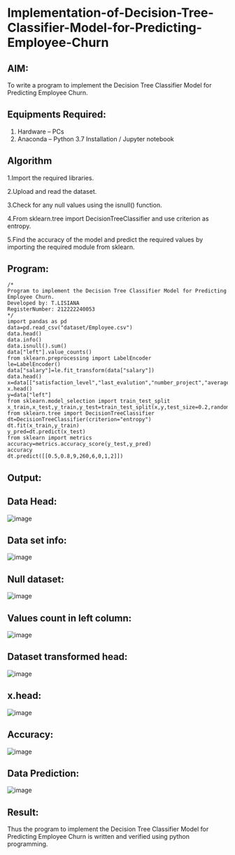 # Implementation-of-Decision-Tree-Classifier-Model-for-Predicting-Employee-Churn

## AIM:
To write a program to implement the Decision Tree Classifier Model for Predicting Employee Churn.

## Equipments Required:
1. Hardware – PCs
2. Anaconda – Python 3.7 Installation / Jupyter notebook

## Algorithm
1.Import the required libraries.

2.Upload and read the dataset.

3.Check for any null values using the isnull() function.

4.From sklearn.tree import DecisionTreeClassifier and use criterion as entropy.

5.Find the accuracy of the model and predict the required values by importing the required module from sklearn.

## Program:
```
/*
Program to implement the Decision Tree Classifier Model for Predicting Employee Churn.
Developed by: T.LISIANA
RegisterNumber: 212222240053
*/
import pandas as pd
data=pd.read_csv("dataset/Employee.csv")
data.head()
data.info()
data.isnull().sum()
data["left"].value_counts()
from sklearn.preprocessing import LabelEncoder
le=LabelEncoder()
data["salary"]=le.fit_transform(data["salary"])
data.head()
x=data[["satisfaction_level","last_evalution","number_project","average_montly_hours","time_spend_company","work_accident","promotion_last_5years","salary"]]
x.head()
y=data["left"]
from sklearn.model_selection import train_test_split
x_train,x_test,y_train,y_test=train_test_split(x,y,test_size=0.2,random_state=100)
from sklearn.tree import DecisionTreeClassifier
dt=DecisionTreeClassifier(criterion="entropy")
dt.fit(x_train,y_train)
y_pred=dt.predict(x_test)
from sklearn import metrics
accuracy=metrics.accuracy_score(y_test,y_pred)
accuracy
dt.predict([[0.5,0.8,9,260,6,0,1,2]])
```

## Output:

## Data Head:

![image](https://github.com/lisianathiruselvan/Implementation-of-Decision-Tree-Classifier-Model-for-Predicting-Employee-Churn/assets/119389971/f313b4fc-4610-4013-b21f-0342bf27a883)


## Data set info:

![image](https://github.com/lisianathiruselvan/Implementation-of-Decision-Tree-Classifier-Model-for-Predicting-Employee-Churn/assets/119389971/6cda7463-c893-4822-9177-c682fd6a30f0)

## Null dataset:

![image](https://github.com/lisianathiruselvan/Implementation-of-Decision-Tree-Classifier-Model-for-Predicting-Employee-Churn/assets/119389971/90e72038-146a-4a49-8cd3-52a1e1d423eb)


## Values count in left column:


![image](https://github.com/lisianathiruselvan/Implementation-of-Decision-Tree-Classifier-Model-for-Predicting-Employee-Churn/assets/119389971/2c47d510-8b49-4649-afb6-9331068126f7)


## Dataset transformed head:

![image](https://github.com/lisianathiruselvan/Implementation-of-Decision-Tree-Classifier-Model-for-Predicting-Employee-Churn/assets/119389971/9ae64c64-747b-46f4-b8fc-5cd9b0de1353)


## x.head:

![image](https://github.com/lisianathiruselvan/Implementation-of-Decision-Tree-Classifier-Model-for-Predicting-Employee-Churn/assets/119389971/2e5a9e6c-8434-4f08-8182-e23c76388143)


## Accuracy:

![image](https://github.com/lisianathiruselvan/Implementation-of-Decision-Tree-Classifier-Model-for-Predicting-Employee-Churn/assets/119389971/a3f5c109-3ca4-4399-a3c9-3bfa0390c183)


## Data Prediction:

![image](https://github.com/lisianathiruselvan/Implementation-of-Decision-Tree-Classifier-Model-for-Predicting-Employee-Churn/assets/119389971/67091f5f-132d-4c13-8898-4ffb2f194f52)



## Result:
Thus the program to implement the  Decision Tree Classifier Model for Predicting Employee Churn is written and verified using python programming.
